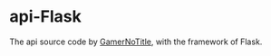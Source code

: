 # api-Flask

The api source code by [GamerNoTitle](https://github.com/GamerNoTitle), with the framework of Flask.